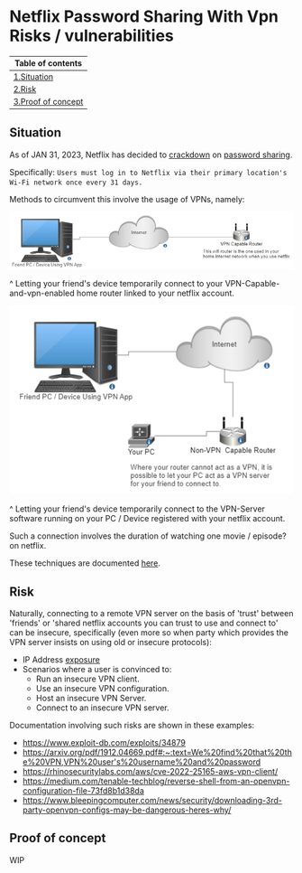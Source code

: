 # Netflix Password Sharing With Vpn Risks / vulnerabilities

| Table of contents  | 
| ------------- |  
| [1.Situation](#situation)      | 
| [2.Risk](#risk)      | 
| [3.Proof of concept](#proof-of-concept) | 


## Situation

As of JAN 31, 2023, Netflix has decided to [crackdown](https://thestreamable.com/news/confirmed-netflix-unveils-first-details-of-new-anti-password-sharing-measures) on [password sharing](https://sea.ign.com/netflix-1/194903/news/netflix-unveils-plans-to-prevent-password-sharing).

Specifically: ```Users must log in to Netflix via their primary location's Wi-Fi network once every 31 days.```

Methods to circumvent this involve the usage of VPNs, namely:

![alt text](https://github.com/zlw9991/netflix-password-sharing-with-vpn-risks/blob/main/1.PNG)

^ Letting your friend's device temporarily connect to your VPN-Capable-and-vpn-enabled home router linked to your netflix account. 

![alt text](https://github.com/zlw9991/netflix-password-sharing-with-vpn-risks/blob/main/2.PNG)

^ Letting your friend's device temporarily connect to the VPN-Server software running on your PC / Device registered with your netflix account.

Such a connection involves the duration of watching one movie / episode? on netflix.

These techniques are documented [here](https://www.top10vpn.com/vpn-setup/home-vpn-server/).

## Risk

Naturally, connecting to a remote VPN server on the basis of 'trust' between 'friends' or 'shared netflix accounts you can trust to use and connect to' can be insecure, specifically (even more so when party which provides the VPN server insists on using old or insecure protocols):
  - IP Address [exposure](https://security.stackexchange.com/questions/29649/does-the-vpn-provider-know-my-dedicated-ip)
  - Scenarios where a user is convinced to:
    - Run an insecure VPN client.
    - Use an insecure VPN configuration.
    - Host an insecure VPN Server.
    - Connect to an insecure VPN server.

Documentation involving such risks are shown in these examples:
  -  https://www.exploit-db.com/exploits/34879
  -  https://arxiv.org/pdf/1912.04669.pdf#:~:text=We%20find%20that%20the%20VPN,VPN%20user's%20username%20and%20password
  -  https://rhinosecuritylabs.com/aws/cve-2022-25165-aws-vpn-client/
  -  https://medium.com/tenable-techblog/reverse-shell-from-an-openvpn-configuration-file-73fd8b1d38da
  -  https://www.bleepingcomputer.com/news/security/downloading-3rd-party-openvpn-configs-may-be-dangerous-heres-why/


## Proof of concept
WIP
